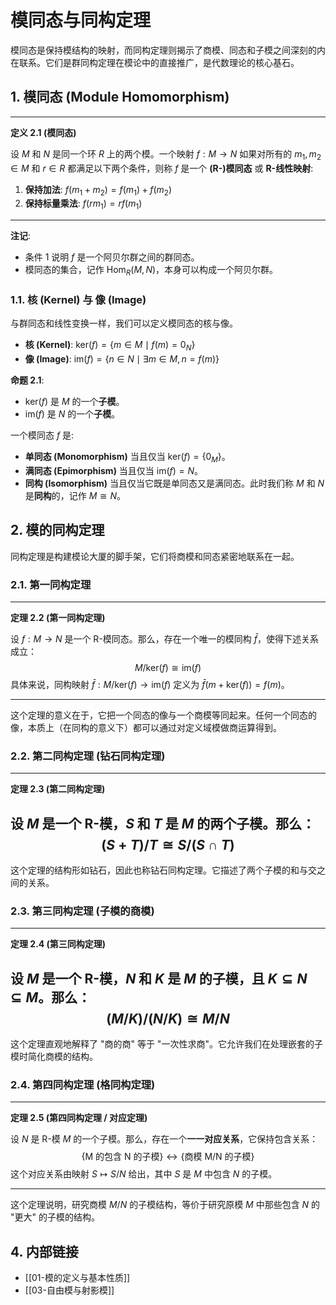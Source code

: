 # 模同态与同构定理

模同态是保持模结构的映射，而同构定理则揭示了商模、同态和子模之间深刻的内在联系。它们是群同构定理在模论中的直接推广，是代数理论的核心基石。

## 1. 模同态 (Module Homomorphism)

---
**定义 2.1 (模同态)**

设 $M$ 和 $N$ 是同一个环 $R$ 上的两个模。一个映射 $f: M \to N$ 如果对所有的 $m_1, m_2 \in M$ 和 $r \in R$ 都满足以下两个条件，则称 $f$ 是一个 **(R-)模同态** 或 **R-线性映射**:

1. **保持加法**: $f(m_1 + m_2) = f(m_1) + f(m_2)$
2. **保持标量乘法**: $f(rm_1) = rf(m_1)$

---

**注记**:

- 条件 1 说明 $f$ 是一个阿贝尔群之间的群同态。
- 模同态的集合，记作 $\text{Hom}_R(M, N)$，本身可以构成一个阿贝尔群。

### 1.1. 核 (Kernel) 与 像 (Image)

与群同态和线性变换一样，我们可以定义模同态的核与像。

- **核 (Kernel)**: $\text{ker}(f) = \{ m \in M \mid f(m) = 0_N \}$
- **像 (Image)**: $\text{im}(f) = \{ n \in N \mid \exists m \in M, n = f(m) \}$

**命题 2.1**:

- $\text{ker}(f)$ 是 $M$ 的一个**子模**。
- $\text{im}(f)$ 是 $N$ 的一个**子模**。

一个模同态 $f$ 是:

- **单同态 (Monomorphism)** 当且仅当 $\text{ker}(f) = \{0_M\}$。
- **满同态 (Epimorphism)** 当且仅当 $\text{im}(f) = N$。
- **同构 (Isomorphism)** 当且仅当它既是单同态又是满同态。此时我们称 $M$ 和 $N$ 是**同构**的，记作 $M \cong N$。

## 2. 模的同构定理

同构定理是构建模论大厦的脚手架，它们将商模和同态紧密地联系在一起。

### 2.1. 第一同构定理

---
**定理 2.2 (第一同构定理)**

设 $f: M \to N$ 是一个 R-模同态。那么，存在一个唯一的模同构 $\bar{f}$，使得下述关系成立：
$$ M/\text{ker}(f) \cong \text{im}(f) $$
具体来说，同构映射 $\bar{f}: M/\text{ker}(f) \to \text{im}(f)$ 定义为 $\bar{f}(m + \text{ker}(f)) = f(m)$。

---

这个定理的意义在于，它把一个同态的像与一个商模等同起来。任何一个同态的像，本质上（在同构的意义下）都可以通过对定义域模做商运算得到。

### 2.2. 第二同构定理 (钻石同构定理)

---
**定理 2.3 (第二同构定理)**

设 $M$ 是一个 R-模，$S$ 和 $T$ 是 $M$ 的两个子模。那么：
$$ (S+T)/T \cong S/(S \cap T) $$
---

这个定理的结构形如钻石，因此也称钻石同构定理。它描述了两个子模的和与交之间的关系。

### 2.3. 第三同构定理 (子模的商模)

---
**定理 2.4 (第三同构定理)**

设 $M$ 是一个 R-模，$N$ 和 $K$ 是 $M$ 的子模，且 $K \subseteq N \subseteq M$。那么：
$$ (M/K)/(N/K) \cong M/N $$
---

这个定理直观地解释了 "商的商" 等于 "一次性求商"。它允许我们在处理嵌套的子模时简化商模的结构。

### 2.4. 第四同构定理 (格同构定理)

---
**定理 2.5 (第四同构定理 / 对应定理)**

设 $N$ 是 R-模 $M$ 的一个子模。那么，存在一个**一一对应关系**，它保持包含关系：
$$
\{\text{M 的包含 N 的子模}\} \longleftrightarrow \{\text{商模 M/N 的子模}\}
$$
这个对应关系由映射 $S \mapsto S/N$ 给出，其中 $S$ 是 $M$ 中包含 $N$ 的子模。

---
这个定理说明，研究商模 $M/N$ 的子模结构，等价于研究原模 $M$ 中那些包含 $N$ 的 "更大" 的子模的结构。

## 4. 内部链接

- [[01-模的定义与基本性质]]
- [[03-自由模与射影模]]
